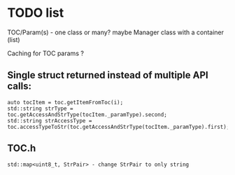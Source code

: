 # TODO list
TOC/Param(s) - one class or many? maybe Manager class with a container (list)

Caching for TOC params ?
## Single struct returned instead of multiple API calls:
    auto tocItem = toc.getItemFromToc(i);
    std::string strType = toc.getAccessAndStrType(tocItem._paramType).second;
    std::string strAccessType = toc.accessTypeToStr(toc.getAccessAndStrType(tocItem._paramType).first);
## TOC.h
    std::map<uint8_t, StrPair> - change StrPair to only string
